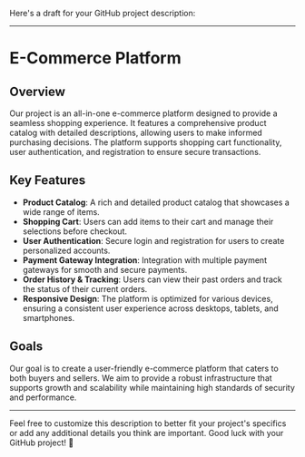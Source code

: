  Here's a draft for your GitHub project description:

---

# E-Commerce Platform

## Overview
Our project is an all-in-one e-commerce platform designed to provide a seamless shopping experience. It features a comprehensive product catalog with detailed descriptions, allowing users to make informed purchasing decisions. The platform supports shopping cart functionality, user authentication, and registration to ensure secure transactions.

## Key Features
- **Product Catalog**: A rich and detailed product catalog that showcases a wide range of items.
- **Shopping Cart**: Users can add items to their cart and manage their selections before checkout.
- **User Authentication**: Secure login and registration for users to create personalized accounts.
- **Payment Gateway Integration**: Integration with multiple payment gateways for smooth and secure payments.
- **Order History & Tracking**: Users can view their past orders and track the status of their current orders.
- **Responsive Design**: The platform is optimized for various devices, ensuring a consistent user experience across desktops, tablets, and smartphones.

## Goals
Our goal is to create a user-friendly e-commerce platform that caters to both buyers and sellers. We aim to provide a robust infrastructure that supports growth and scalability while maintaining high standards of security and performance.

---

Feel free to customize this description to better fit your project's specifics or add any additional details you think are important. Good luck with your GitHub project! 🚀
